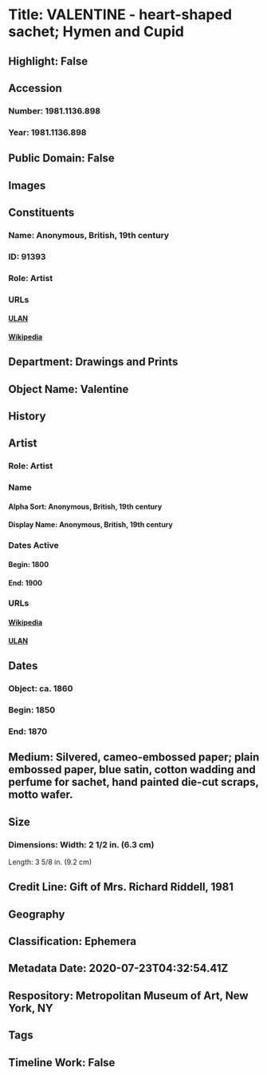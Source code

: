# Title: VALENTINE - heart-shaped sachet; Hymen and Cupid
## Highlight: False
## Accession
### Number: 1981.1136.898
### Year: 1981.1136.898
## Public Domain: False
## Images
## Constituents
### Name: Anonymous, British, 19th century
### ID: 91393
### Role: Artist
### URLs
#### [ULAN](http://vocab.getty.edu/page/ulan/500397994)
#### [Wikipedia](https://www.wikidata.org/wiki/Q4233718)
## Department: Drawings and Prints
## Object Name: Valentine
## History
## Artist
### Role: Artist
### Name
#### Alpha Sort: Anonymous, British, 19th century
#### Display Name: Anonymous, British, 19th century
### Dates Active
#### Begin: 1800
#### End: 1900
### URLs
#### [Wikipedia](https://www.wikidata.org/wiki/Q4233718)
#### [ULAN](http://vocab.getty.edu/page/ulan/500397994)
## Dates
### Object: ca. 1860
### Begin: 1850
### End: 1870
## Medium: Silvered, cameo-embossed  paper; plain embossed  paper,  blue satin, cotton wadding and perfume for sachet, hand painted die-cut scraps, motto wafer.
## Size
### Dimensions: Width: 2 1/2 in. (6.3 cm)
Length: 3 5/8 in. (9.2 cm)
## Credit Line: Gift of Mrs. Richard Riddell, 1981
## Geography
## Classification: Ephemera
## Metadata Date: 2020-07-23T04:32:54.41Z
## Respository: Metropolitan Museum of Art, New York, NY
## Tags
## Timeline Work: False